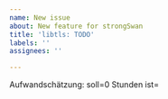 ```yaml
---
name: New issue
about: New feature for strongSwan
title: 'libtls: TODO'
labels: ''
assignees: ''

---
```


Aufwandschätzung:
soll=0 Stunden
ist=
